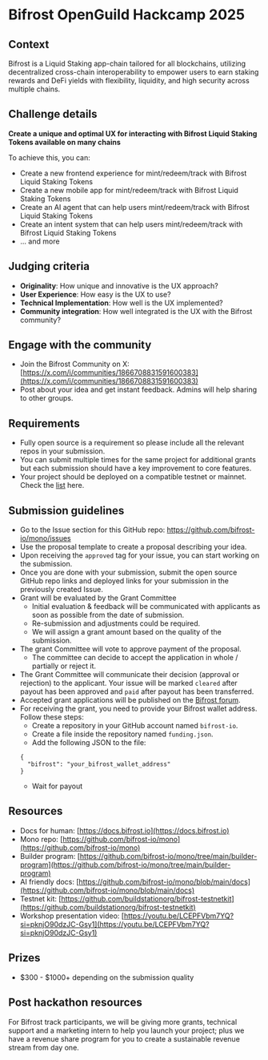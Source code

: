 # Bifrost OpenGuild Hackcamp 2025

## Context
Bifrost is a Liquid Staking app-chain tailored for all blockchains, utilizing decentralized cross-chain interoperability to empower users to earn staking rewards and DeFi yields with flexibility, liquidity, and high security across multiple chains.

## Challenge details
**Create a unique and optimal UX for interacting with Bifrost Liquid Staking Tokens available on many chains**

To achieve this, you can:
- Create a new frontend experience for mint/redeem/track with Bifrost Liquid Staking Tokens
- Create a new mobile app for mint/redeem/track with Bifrost Liquid Staking Tokens
- Create an AI agent that can help users mint/redeem/track with Bifrost Liquid Staking Tokens
- Create an intent system that can help users mint/redeem/track with Bifrost Liquid Staking Tokens
- ... and more

## Judging criteria
- **Originality**: How unique and innovative is the UX approach?
- **User Experience**: How easy is the UX to use?
- **Technical Implementation**: How well is the UX implemented?
- **Community integration**: How well integrated is the UX with the Bifrost community?


## Engage with the community
- Join the Bifrost Community on X: [https://x.com/i/communities/1866708831591600383](https://x.com/i/communities/1866708831591600383)
- Post about your idea and get instant feedback. Admins will help sharing to other groups.

## Requirements
- Fully open source is a requirement so please include all the relevant repos in your submission.
- You can submit multiple times for the same project for additional grants but each submission should have a key improvement to core features.
- Your project should be deployed on a compatible testnet or mainnet. Check the [list](https://docs.bifrost.io/for-builders/build-with-slpx/supported-networks) here.

## Submission guidelines
- Go to the Issue section for this GitHub repo: https://github.com/bifrost-io/mono/issues
- Use the proposal template to create a proposal describing your idea.
- Upon receiving the `approved` tag for your issue, you can start working on the submission.
- Once you are done with your submission, submit the open source GitHub repo links and deployed links for your submission in the previously created Issue.
- Grant will be evaluated by the Grant Committee
    - Initial evaluation & feedback will be communicated with applicants as soon as possible from the date of submission.
    - Re-submission and adjustments could be required.
    - We will assign a grant amount based on the quality of the submission.
- The grant Committee will vote to approve payment of the proposal.
    - The committee can decide to accept the application in whole / partially or reject it.
- The Grant Committee will communicate their decision (approval or rejection) to the applicant. Your issue will be marked `cleared` after payout has been approved and `paid` after payout has been transferred.
- Accepted grant applications will be published on the [Bifrost forum](https://bifrost.subsquare.io/).
- For receiving the grant, you need to provide your Bifrost wallet address. Follow these steps:
  - Create a repository in your GitHub account named `bifrost-io`.
  - Create a file inside the repository named `funding.json`.
  - Add the following JSON to the file:
  ```
  {
    "bifrost": "your_bifrost_wallet_address" 
  }
  ```
  - Wait for payout

## Resources
- Docs for human: [https://docs.bifrost.io](https://docs.bifrost.io) 
- Mono repo: [https://github.com/bifrost-io/mono](https://github.com/bifrost-io/mono)
- Builder program: [https://github.com/bifrost-io/mono/tree/main/builder-program](https://github.com/bifrost-io/mono/tree/main/builder-program)
- AI friendly docs: [https://github.com/bifrost-io/mono/blob/main/docs](https://github.com/bifrost-io/mono/blob/main/docs) 
- Testnet kit: [https://github.com/buildstationorg/bifrost-testnetkit](https://github.com/buildstationorg/bifrost-testnetkit)
- Workshop presentation video: [https://youtu.be/LCEPFVbm7YQ?si=pknjO90dzJC-Gsy1](https://youtu.be/LCEPFVbm7YQ?si=pknjO90dzJC-Gsy1)

## Prizes
- $300 - $1000+ depending on the submission quality

## Post hackathon resources
For Bifrost track participants, we will be giving more grants, technical support and a marketing intern to help you launch your project; plus we have a revenue share program for you to create a sustainable revenue stream from day one.
